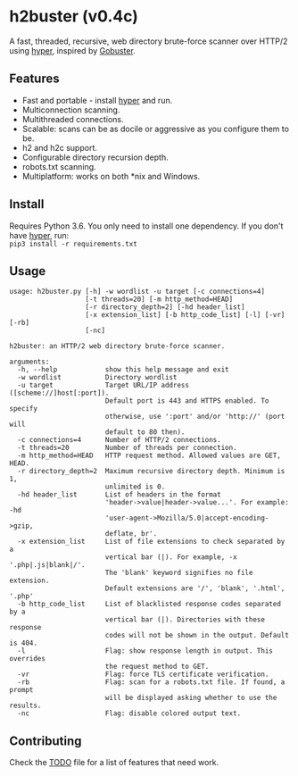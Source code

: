 # h2buster (v0.4c) #
A fast, threaded, recursive, web directory brute-force scanner over HTTP/2 using [hyper](https://github.com/Lukasa/hyper), inspired by [Gobuster](https://github.com/OJ/gobuster).

## Features ##
* Fast and portable - install [hyper](https://github.com/Lukasa/hyper) and run.
* Multiconnection scanning.
* Multithreaded connections.
* Scalable: scans can be as docile or aggressive as you configure them to be.
* h2 and h2c support.
* Configurable directory recursion depth.
* robots.txt scanning.
* Multiplatform: works on both \*nix and Windows.

## Install ##
Requires Python 3.6.
You only need to install one dependency. If you don't have [hyper](https://github.com/Lukasa/hyper), run:\
`pip3 install -r requirements.txt`

## Usage ##
```
usage: h2buster.py [-h] -w wordlist -u target [-c connections=4]
                   [-t threads=20] [-m http_method=HEAD]
                   [-r directory_depth=2] [-hd header_list]
                   [-x extension_list] [-b http_code_list] [-l] [-vr] [-rb]
                   [-nc]

h2buster: an HTTP/2 web directory brute-force scanner.

arguments:
  -h, --help            show this help message and exit
  -w wordlist           Directory wordlist
  -u target             Target URL/IP address ([scheme://]host[:port]).
                        Default port is 443 and HTTPS enabled. To specify
                        otherwise, use ':port' and/or 'http://' (port will
                        default to 80 then).
  -c connections=4      Number of HTTP/2 connections.
  -t threads=20         Number of threads per connection.
  -m http_method=HEAD   HTTP request method. Allowed values are GET, HEAD.
  -r directory_depth=2  Maximum recursive directory depth. Minimum is 1,
                        unlimited is 0.
  -hd header_list       List of headers in the format
                        'header->value|header->value...'. For example: -hd
                        'user-agent->Mozilla/5.0|accept-encoding->gzip,
                        deflate, br'.
  -x extension_list     List of file extensions to check separated by a
                        vertical bar (|). For example, -x '.php|.js|blank|/'.
                        The 'blank' keyword signifies no file extension.
                        Default extensions are '/', 'blank', '.html', '.php'
  -b http_code_list     List of blacklisted response codes separated by a
                        vertical bar (|). Directories with these response
                        codes will not be shown in the output. Default is 404.
  -l                    Flag: show response length in output. This overrides
                        the request method to GET.
  -vr                   Flag: force TLS certificate verification.
  -rb                   Flag: scan for a robots.txt file. If found, a prompt
                        will be displayed asking whether to use the results.
  -nc                   Flag: disable colored output text.
```

## Contributing ##
Check the [TODO](TODO.md) file for a list of features that need work.
